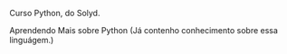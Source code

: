 Curso Python, do Solyd.

Aprendendo Mais sobre Python (Já contenho conhecimento sobre essa linguágem.)